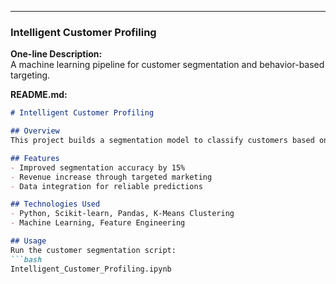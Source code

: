 ---

### **Intelligent Customer Profiling**  
**One-line Description:**  
A machine learning pipeline for customer segmentation and behavior-based targeting.

**README.md:**  
```markdown
# Intelligent Customer Profiling

## Overview
This project builds a segmentation model to classify customers based on purchasing behavior. It uses advanced feature engineering and predictive modeling.

## Features
- Improved segmentation accuracy by 15%
- Revenue increase through targeted marketing
- Data integration for reliable predictions

## Technologies Used
- Python, Scikit-learn, Pandas, K-Means Clustering
- Machine Learning, Feature Engineering

## Usage
Run the customer segmentation script:
```bash
Intelligent_Customer_Profiling.ipynb
